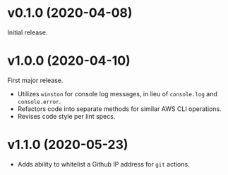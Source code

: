 # v0.1.0 (2020-04-08)

Initial release.

# v1.0.0 (2020-04-10)

First major release.

* Utilizes `winston` for console log messages, in lieu of `console.log` and `console.error`.
* Refactors code into separate methods for similar AWS CLI operations.
* Revises code style per lint specs.

# v1.1.0 (2020-05-23)

* Adds ability to whitelist a Github IP address for `git` actions.